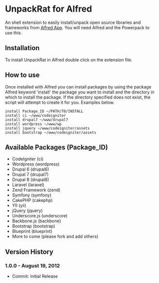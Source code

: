 UnpackRat for Alfred
============

An shell extension to easily install/unpack open source libraries and frameworks from [Alfred App](http://alfredapp.com/). You will need Alfred and the Powerpack to use this.

Installation
----------------

To install UnpackRat in Alfred double click on the extension file.

How to use
----------------

Once installed with Alfred you can install packages by using the package Alfred keyword 'install' the package you want to install and the directory in which to install the package. If the directory specified does not exist, the script will attempt to create it for you. Examples below.

    install Package_ID ~/PATH/TO/INSTALL
    install ci ~/www/codeigniter
    install drupal7 ~/www/drupal7
    install wordpress ~/www/wp
    install jquery ~/www/codeigniter/assets
    install bootstrap ~/www/codeigniter/assets
 

Available Packages (Package_ID)
----------------
 * CodeIgniter (ci)
 * Wordpress (wordpress)
 * Drupal 6 (drupal6)
 * Drupal 7 (drupal7)
 * Drupal 8 (drupal8)
 * Laravel (laravel)
 * Zend Framework (zend)
 * Symfony (symfony)
 * CakePHP (cakephp)
 * YII (yii)
 * jQuery (jquery)
 * Underscore.js (underscore)
 * Backbone.js (backbone)
 * Bootstrap (bootstrap)
 * Blueprint (blueprint)
 * More to come (please fork and add others)
    

## Version History ##

### 1.0.0 - August 19, 2012
 * Commit: Initial Release
